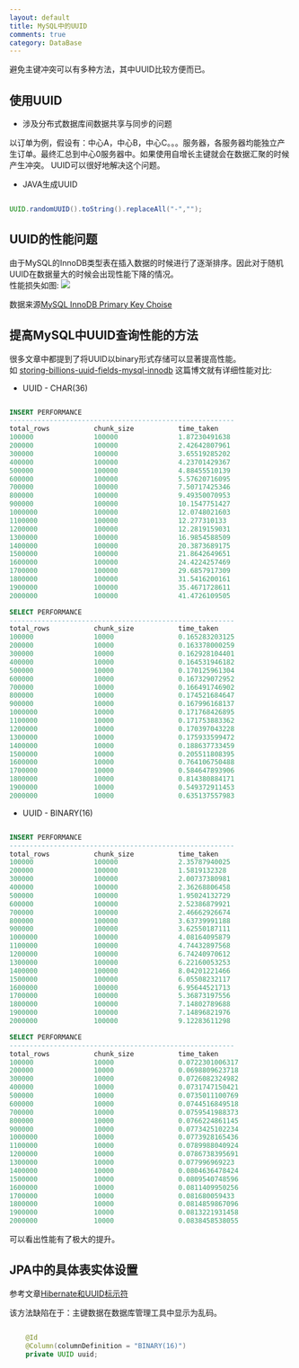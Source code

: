 ```yaml
---
layout: default
title: MySQL中的UUID
comments: true
category: DataBase
---
```



避免主键冲突可以有多种方法，其中UUID比较方便而已。

## 使用UUID

* 涉及分布式数据库间数据共享与同步的问题

以订单为例，假设有：中心A，中心B，中心C。。。服务器，各服务器均能独立产生订单。最终汇总到中心0服务器中。如果使用自增长主键就会在数据汇聚的时候产生冲突。
UUID可以很好地解决这个问题。

* JAVA生成UUID

```java

UUID.randomUUID().toString().replaceAll("-","");

```

## UUID的性能问题

由于MySQL的InnoDB类型表在插入数据的时候进行了逐渐排序。因此对于随机UUID在数据量大的时候会出现性能下降的情况。<br>
性能损失如图:
<img src = "{{site.baseurl}}/images/post_images/2015-04-14-dev-UsingUUIDInMySQL/initial-per-transaction.jpg"/>

数据来源<a href="http://kccoder.com/mysql/uuid-vs-int-insert-performance/">MySQL InnoDB Primary Key Choise</a><br>

## 提高MySQL中UUID查询性能的方法

很多文章中都提到了将UUID以binary形式存储可以显著提高性能。<br>
如 <a href="http://iops.io/blog/storing-billions-uuid-fields-mysql-innodb/">storing-billions-uuid-fields-mysql-innodb</a>
这篇博文就有详细性能对比:<br>

* UUID - CHAR(36)

```SQL

INSERT PERFORMANCE
--------------------------------------------------------
total_rows           chunk_size           time_taken
100000               100000               1.87230491638
200000               100000               2.42642807961
300000               100000               3.65519285202
400000               100000               4.23701429367
500000               100000               4.88455510139
600000               100000               5.57620716095
700000               100000               7.50717425346
800000               100000               9.49350070953
900000               100000               10.1547751427
1000000              100000               12.0748021603
1100000              100000               12.277310133
1200000              100000               12.2819159031
1300000              100000               16.9854588509
1400000              100000               20.3873689175
1500000              100000               21.8642649651
1600000              100000               24.4224257469
1700000              100000               29.6857917309
1800000              100000               31.5416200161
1900000              100000               35.4671728611
2000000              100000               41.4726109505

SELECT PERFORMANCE
--------------------------------------------------------
total_rows           chunk_size           time_taken
100000               10000                0.165283203125
200000               10000                0.163378000259
300000               10000                0.162928104401
400000               10000                0.164531946182
500000               10000                0.170125961304
600000               10000                0.167329072952
700000               10000                0.166491746902
800000               10000                0.174521684647
900000               10000                0.167996168137
1000000              10000                0.171768426895
1100000              10000                0.171753883362
1200000              10000                0.170397043228
1300000              10000                0.175933599472
1400000              10000                0.188637733459
1500000              10000                0.205511808395
1600000              10000                0.764106750488
1700000              10000                0.584647893906
1800000              10000                0.814380884171
1900000              10000                0.549372911453
2000000              10000                0.635137557983

```

* UUID - BINARY(16)

```SQL

INSERT PERFORMANCE
--------------------------------------------------------
total_rows           chunk_size           time_taken
100000               100000               2.35787940025
200000               100000               1.5819132328
300000               100000               2.00737380981
400000               100000               2.36268806458
500000               100000               1.95024132729
600000               100000               2.52386879921
700000               100000               2.46662926674
800000               100000               3.63739991188
900000               100000               3.62550187111
1000000              100000               4.08164095879
1100000              100000               4.74432897568
1200000              100000               6.74240970612
1300000              100000               6.22160053253
1400000              100000               8.04201221466
1500000              100000               6.05508232117
1600000              100000               6.95644521713
1700000              100000               5.36873197556
1800000              100000               7.14802789688
1900000              100000               7.14896821976
2000000              100000               9.12283611298

SELECT PERFORMANCE
--------------------------------------------------------
total_rows           chunk_size           time_taken
100000               10000                0.0722301006317
200000               10000                0.0698809623718
300000               10000                0.0726082324982
400000               10000                0.0731747150421
500000               10000                0.0735011100769
600000               10000                0.0744516849518
700000               10000                0.0759541988373
800000               10000                0.0766224861145
900000               10000                0.0773425102234
1000000              10000                0.0773928165436
1100000              10000                0.0789988040924
1200000              10000                0.0786738395691
1300000              10000                0.077996969223
1400000              10000                0.0804636478424
1500000              10000                0.0809540748596
1600000              10000                0.0811409950256
1700000              10000                0.081680059433
1800000              10000                0.0814859867096
1900000              10000                0.0813221931458
2000000              10000                0.0838458538055

```

可以看出性能有了极大的提升。

## JPA中的具体表实体设置

参考文章<a href="http://www.importnew.com/12567.html">Hibernate和UUID标示符</a>

该方法缺陷在于：主键数据在数据库管理工具中显示为乱码。<br>

```java

 	@Id
    @Column(columnDefinition = "BINARY(16)")
    private UUID uuid;

```